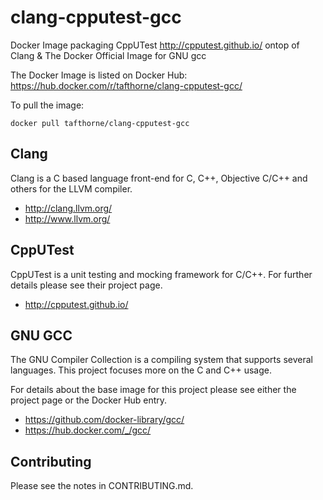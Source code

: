 # clang-cpputest-gcc
Docker Image packaging CppUTest http://cpputest.github.io/ ontop of Clang &amp; The Docker Official Image for GNU gcc

The Docker Image is listed on Docker Hub:
https://hub.docker.com/r/tafthorne/clang-cpputest-gcc/

To pull the image:
```
docker pull tafthorne/clang-cpputest-gcc
```

## Clang

Clang is a C based language front-end for C, C++, Objective C/C++ and others
for the LLVM compiler.
* http://clang.llvm.org/
* http://www.llvm.org/

## CppUTest

CppUTest is a unit testing and mocking framework for C/C++.  For further
details please see their project page.
* http://cpputest.github.io/

## GNU GCC

The GNU Compiler Collection is a compiling system that supports several
languages.  This project focuses more on the C and C++ usage.

For details about the base image for this project please see either the
project page or the Docker Hub entry.
* https://github.com/docker-library/gcc/
* https://hub.docker.com/_/gcc/

## Contributing

Please see the notes in CONTRIBUTING.md.

